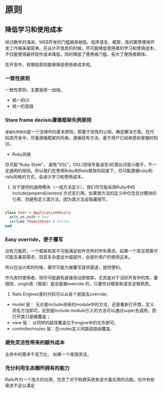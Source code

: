 # 原则

## 降低学习和使用成本

经过数年的演进，WEB开发的门槛越来越低。程序语言，框架，库的繁荣使得开发工作越来越简单。在设计开发库的时候，尽可能降低使用者的学习和使用成本，不仅能使得最终软件成本降低，同时降低了使用者门槛，拓大了使用者群体。

在开发中，有哪些原则能够降低使用者成本呢。

### 一致性原则

一致性原则，主要是统一战线。
* 统一的UI
* 统一的思路

### Stare frame decisis遵循框架先例原则

`遵循先例原则`是一个法律中的基本原则，即基于现有的认知，确定解决方案。在代码库开发中，尽量遵循框架的风格，遵循现有方法，基于用户已经熟悉和掌握的知识。

* Ruby风格 

尽可能"Ruby Style"， 避免"DSL"，DSL(领域专属语言)的潜台词是小圈子，不一定通用的规则。所以我们在使用Ruby和Rails框架的前提下，尽可能遵循ruby和rails风格的方式，会减少学习和使用成本。

1. 对于提供的通用模块（一组方法定义），我们尽可能采用Ruby中的 include(prepend)/extend 方式去引用。如果类方法的定义中仅包含对模块的引用，则避免定义类方法，因为类方法会隐藏细节。


  ```ruby

  class User < ApplicationRecord
    acts_as_auth # bad
    include TheAuthUser # better
  end
  ```

### Easy override，便于覆写
  没有万能药，一个框架和库不可能满足软件世界的所有需求。如果一个库总想着尽可能去兼容需求，则其复杂度会大幅提升，会提升用户的使用这本。

  所以在设计库的时候，需尽可能为被覆写提供渠道，提供便利。
  
  作为库的使用者，则尽可能避免直接改动原框架，尤其是对于活跃开发中的库，要相信，origin库（框架）是总能被override 的，只要你对框架和语言足够熟悉。


  1. Rails Engines里的代码可以从各个层面去override;
  * model 层： 无论是include进来的module中的方法，还是重新打开类，定义同名方法即可，区别是include module引入的方法可以通过super去调用，而打开类只是被覆盖；
  * view 层： 以同样的路径覆盖位于engine中的文件即可。
  * controller/routes 层：在routes定义同路径路由覆盖; 



### 避免灵活性带来的额外成本
  业务中的需求千变万化，
  如果一个库很灵活，

### 充分利用生态圈所拥有的能力
  Rails作为一个庞大的应用，包含了对于构建系统来说大量实用的功能。也许有些需求不足以满足